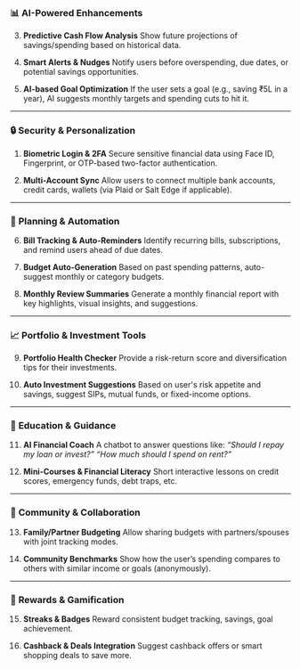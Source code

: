 ### 📊 **AI-Powered Enhancements**

3. **Predictive Cash Flow Analysis**
   Show future projections of savings/spending based on historical data.

4. **Smart Alerts & Nudges**
   Notify users before overspending, due dates, or potential savings opportunities.

5. **AI-based Goal Optimization**
   If the user sets a goal (e.g., saving ₹5L in a year), AI suggests monthly targets and spending cuts to hit it.

---

### 🔒 **Security & Personalization**

1. **Biometric Login & 2FA**
   Secure sensitive financial data using Face ID, Fingerprint, or OTP-based two-factor authentication.

2. **Multi-Account Sync**
   Allow users to connect multiple bank accounts, credit cards, wallets (via Plaid or Salt Edge if applicable).

---	

### 📅 **Planning & Automation**

6. **Bill Tracking & Auto-Reminders**
   Identify recurring bills, subscriptions, and remind users ahead of due dates.

7. **Budget Auto-Generation**
   Based on past spending patterns, auto-suggest monthly or category budgets.

8. **Monthly Review Summaries**
   Generate a monthly financial report with key highlights, visual insights, and suggestions.

---

### 📈 **Portfolio & Investment Tools**

9. **Portfolio Health Checker**
   Provide a risk-return score and diversification tips for their investments.

10. **Auto Investment Suggestions**
    Based on user's risk appetite and savings, suggest SIPs, mutual funds, or fixed-income options.

---

### 🧠 **Education & Guidance**

11. **AI Financial Coach**
    A chatbot to answer questions like:
    *“Should I repay my loan or invest?”*
    *“How much should I spend on rent?”*

12. **Mini-Courses & Financial Literacy**
    Short interactive lessons on credit scores, emergency funds, debt traps, etc.

---

### 🤝 **Community & Collaboration**

13. **Family/Partner Budgeting**
    Allow sharing budgets with partners/spouses with joint tracking modes.

14. **Community Benchmarks**
    Show how the user’s spending compares to others with similar income or goals (anonymously).

---

### 🎁 **Rewards & Gamification**

15. **Streaks & Badges**
    Reward consistent budget tracking, savings, goal achievement.

16. **Cashback & Deals Integration**
    Suggest cashback offers or smart shopping deals to save more.

